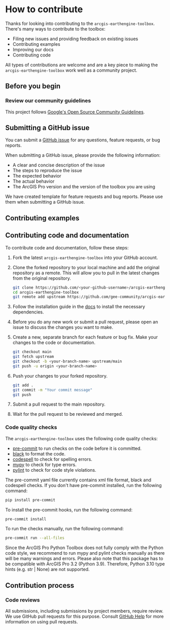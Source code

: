 # How to contribute

Thanks for looking into contributing to the `arcgis-earthengine-toolbox`. There's many ways to contribute to the toolbox:

* Filing new issues and providing feedback on existing issues
* Contributing examples
* Improving our docs
* Contributing code

All types of contributions are welcome and are a key piece to making the `arcgis-earthengine-toolbox` work well as a community project.

## Before you begin

### Review our community guidelines

This project follows
[Google's Open Source Community Guidelines](https://opensource.google/conduct/).

## Submitting a GitHub issue

You can submit a [GitHub issue](https://github.com/gee-community/arcgis-earthengine-toolbox/issues) for any questions, feature requests, or bug reports.

When submitting a GitHub issue, please provide the following information:

* A clear and concise description of the issue
* The steps to reproduce the issue
* The expected behavior
* The actual behavior
* The ArcGIS Pro version and the version of the toolbox you are using

We have created template for feature requests and bug reports. Please use them when submitting a GitHub issue.

## Contributing examples

## Contributing code and documentation

To contribute code and documentation, follow these steps:

1. Fork the latest `arcgis-earthengine-toolbox` into your GitHub account.

2. Clone the forked repository to your local machine and add the original repository as a remote. This will allow you to pull in the latest changes from the original repository.

    ```bash
    git clone https://github.com/<your-github-username>/arcgis-earthengine-toolbox.git
    cd arcgis-earthengine-toolbox
    git remote add upstream https://github.com/gee-community/arcgis-earthengine-toolbox.git
    ```

3. Follow the installation guide in the [docs](docs/03_installation.md) to install the necessary dependencies.

4. Before you do any new work or submit a pull request, please open an issue to discuss the changes you want to make.

5. Create a new, separate branch for each feature or bug fix. Make your changes to the code or documentation.

    ```bash
    git checkout main
    git fetch upstream
    git checkout -b <your-branch-name> upstream/main
    git push -u origin <your-branch-name>
    ```

6. Push your changes to your forked repository.

    ```bash
    git add .
    git commit -m "Your commit message"
    git push
    ```

7. Submit a pull request to the main repository.

8. Wait for the pull request to be reviewed and merged.

### Code quality checks

The `arcgis-earthengine-toolbox` uses the following code quality checks:

* [pre-commit](https://pre-commit.com/) to run checks on the code before it is committed.
* [black](https://black.readthedocs.io/en/stable/) to format the code.
* [codespell](https://github.com/codespell-project/codespell) to check for spelling errors.
* [mypy](https://mypy.readthedocs.io/en/stable/) to check for type errors.
* [pylint](https://pylint.pycqa.org/en/stable/) to check for code style violations.

The pre-commit yaml file currently contains xml file format, black and codespell checks. If you don't have pre-commit installed, run the following command:

```bash
pip install pre-commit
```

To install the pre-commit hooks, run the following command:

```bash
pre-commit install
```

To run the checks manually, run the following command:

```bash
pre-commit run --all-files
```

Since the ArcGIS Pro Python Toolbox does not fully comply with the Python code style, we recommend to run mypy and pylint checks manually as there will be many warnings and errors. Please also note that this package has to be compatible with ArcGIS Pro 3.2 (Python 3.9). Therefore, Python 3.10 type hints (e.g. str | None) are not supported.

## Contribution process

### Code reviews

All submissions, including submissions by project members, require review. We
use GitHub pull requests for this purpose. Consult
[GitHub Help](https://help.github.com/articles/about-pull-requests/) for more
information on using pull requests.
